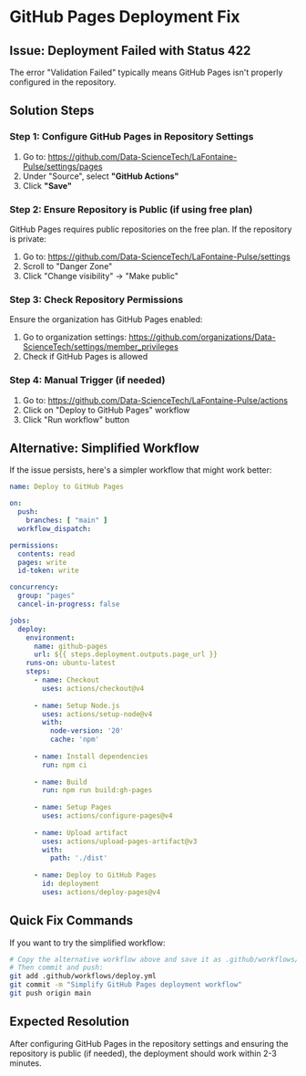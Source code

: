 # GitHub Pages Deployment Fix

## Issue: Deployment Failed with Status 422

The error "Validation Failed" typically means GitHub Pages isn't properly configured in the repository.

## Solution Steps

### Step 1: Configure GitHub Pages in Repository Settings
1. Go to: https://github.com/Data-ScienceTech/LaFontaine-Pulse/settings/pages
2. Under "Source", select **"GitHub Actions"**
3. Click **"Save"**

### Step 2: Ensure Repository is Public (if using free plan)
GitHub Pages requires public repositories on the free plan. If the repository is private:
1. Go to: https://github.com/Data-ScienceTech/LaFontaine-Pulse/settings
2. Scroll to "Danger Zone"
3. Click "Change visibility" → "Make public"

### Step 3: Check Repository Permissions
Ensure the organization has GitHub Pages enabled:
1. Go to organization settings: https://github.com/organizations/Data-ScienceTech/settings/member_privileges
2. Check if GitHub Pages is allowed

### Step 4: Manual Trigger (if needed)
1. Go to: https://github.com/Data-ScienceTech/LaFontaine-Pulse/actions
2. Click on "Deploy to GitHub Pages" workflow
3. Click "Run workflow" button

## Alternative: Simplified Workflow

If the issue persists, here's a simpler workflow that might work better:

```yaml
name: Deploy to GitHub Pages

on:
  push:
    branches: [ "main" ]
  workflow_dispatch:

permissions:
  contents: read
  pages: write
  id-token: write

concurrency:
  group: "pages"
  cancel-in-progress: false

jobs:
  deploy:
    environment:
      name: github-pages
      url: ${{ steps.deployment.outputs.page_url }}
    runs-on: ubuntu-latest
    steps:
      - name: Checkout
        uses: actions/checkout@v4
      
      - name: Setup Node.js
        uses: actions/setup-node@v4
        with:
          node-version: '20'
          cache: 'npm'
      
      - name: Install dependencies
        run: npm ci
      
      - name: Build
        run: npm run build:gh-pages
      
      - name: Setup Pages
        uses: actions/configure-pages@v4
      
      - name: Upload artifact
        uses: actions/upload-pages-artifact@v3
        with:
          path: './dist'
      
      - name: Deploy to GitHub Pages
        id: deployment
        uses: actions/deploy-pages@v4
```

## Quick Fix Commands

If you want to try the simplified workflow:

```bash
# Copy the alternative workflow above and save it as .github/workflows/deploy.yml
# Then commit and push:
git add .github/workflows/deploy.yml
git commit -m "Simplify GitHub Pages deployment workflow"
git push origin main
```

## Expected Resolution

After configuring GitHub Pages in the repository settings and ensuring the repository is public (if needed), the deployment should work within 2-3 minutes.
